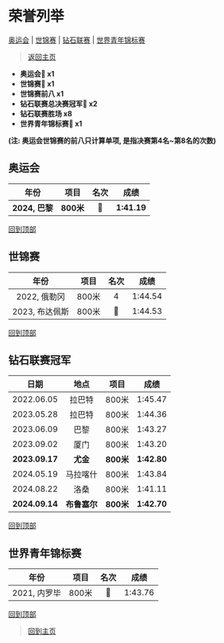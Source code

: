 # 荣誉列举

[奥运会](#奥运会) | [世锦赛](#世锦赛) | [钻石联赛](#钻石联赛冠军) | [世界青年锦标赛](#世界青年锦标赛)

> [返回主页](./Profile.md)

- **奥运会🥇 x1**
- **世锦赛🥈 x1**
- **世锦赛前八 x1**
- **钻石联赛总决赛冠军💎 x2**
- **钻石联赛胜场 x8**
- **世界青年锦标赛🥇 x1**

**(注: 奥运会世锦赛的前八只计算单项, 是指决赛第4名~第8名的次数)**

## 奥运会

|      年份      |   项目    |         名次          |    成绩     |
| :------------: | :-------: | :-------------------: | :---------: |
| **2024, 巴黎** | **800米** | **🥇** | **1:41.19** |

[回到顶部](#荣誉列举)

## 世锦赛

|      年份      | 项目  |       名次        |  成绩   |
| :------------: | :---: | :---------------: | :-----: |
|  2022, 俄勒冈  | 800米 |         4         | 1:44.54 |
| 2023, 布达佩斯 | 800米 | 🥈 | 1:44.53 |

[回到顶部](#荣誉列举)

## 钻石联赛冠军

|      日期      |     地点     |   项目    |    成绩     |
| :------------: | :----------: | :-------: | :---------: |
|   2022.06.05   |    拉巴特    |   800米   |   1:45.47   |
|   2023.05.28   |    拉巴特    |   800米   |   1:44.36   |
|   2023.06.09   |     巴黎     |   800米   |   1:43.27   |
|   2023.09.02   |     厦门     |   800米   |   1:43.20   |
| **2023.09.17** |   **尤金**   | **800米** | **1:42.80** |
|   2024.05.19   |   马拉喀什   |   800米   |   1:43.84   |
|   2024.08.22   |     洛桑     |   800米   |   1:41.11   |
| **2024.09.14** | **布鲁塞尔** | **800米** | **1:42.70** |

[回到顶部](#荣誉列举)

## 世界青年锦标赛

|     年份     | 项目  |       名次        |  成绩   |
| :----------: | :---: | :---------------: | :-----: |
| 2021, 内罗毕 | 800米 |🥇 | 1:43.76 |

[回到顶部](#荣誉列举)

> [回到主页](./Profile.md)
